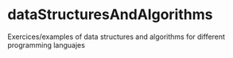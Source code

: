 # dataStructuresAndAlgorithms
Exercices/examples of data structures and algorithms for different programming languajes
